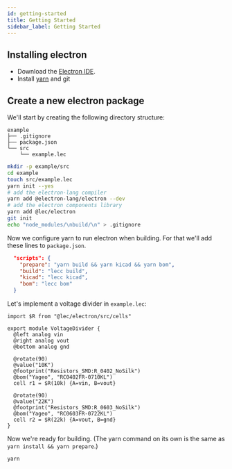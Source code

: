 ```yaml
---
id: getting-started
title: Getting Started
sidebar_label: Getting Started
---
```


## Installing electron
- Download the [Electron IDE](https://github.com/electron-lang/ide/releases/latest).
- Install [yarn](https://yarnpkg.com/en/docs/install) and git

## Create a new electron package
We'll start by creating the following directory structure:
```tree
example
├── .gitignore
├── package.json
└── src
    └── example.lec
```
```sh
mkdir -p example/src
cd example
touch src/example.lec
yarn init --yes
# add the electron-lang compiler
yarn add @electron-lang/electron --dev
# add the electron components library
yarn add @lec/electron
git init
echo "node_modules/\nbuild/\n" > .gitignore
```

Now we configure yarn to run electron when building. For that we'll add these
lines to `package.json`.
```json
  "scripts": {
    "prepare": "yarn build && yarn kicad && yarn bom",
    "build": "lecc build",
    "kicad": "lecc kicad",
    "bom": "lecc bom"
  }
```

Let's implement a voltage divider in `example.lec`:

```electron
import $R from "@lec/electron/src/cells"

export module VoltageDivider {
  @left analog vin
  @right analog vout
  @bottom analog gnd

  @rotate(90)
  @value("10K")
  @footprint("Resistors_SMD:R_0402_NoSilk")
  @bom("Yageo", "RC0402FR-0710KL")
  cell r1 = $R(10k) {A=vin, B=vout}

  @rotate(90)
  @value("22K")
  @footprint("Resistors_SMD:R_0603_NoSilk")
  @bom("Yageo", "RC0603FR-0722KL")
  cell r2 = $R(22k) {A=vout, B=gnd}
}
```

Now we're ready for building. (The yarn command on its own is the same as `yarn install && yarn prepare`.)

```sh
yarn
```
